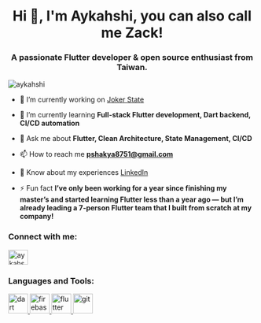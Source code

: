 <h1 align="center">Hi 👋, I'm Aykahshi, you can also call me Zack!</h1>
<h3 align="center">A passionate Flutter developer & open source enthusiast from Taiwan.</h3>

<p align="left"> <img src="https://komarev.com/ghpvc/?username=aykahshi&label=Profile%20views&color=0e75b6&style=flat" alt="aykahshi" /> </p>

- 🔭 I’m currently working on [Joker State](https://github.com/Aykahshi/joker_state)

- 🌱 I’m currently learning **Full-stack Flutter development, Dart backend, CI/CD automation**

- 💬 Ask me about **Flutter, Clean Architecture, State Management, CI/CD**

- 📫 How to reach me **pshakya8751@gmail.com**

- 📄 Know about my experiences [LinkedIn](https://www.linkedin.com/in/aykahshi/)

- ⚡ Fun fact **I’ve only been working for a year since finishing my master’s and started learning Flutter less than a year ago — but I’m already leading a 7-person Flutter team that I built from scratch at my company!**


<h3 align="left">Connect with me:</h3>
<p align="left">
<a href="https://linkedin.com/in/aykahshi" target="blank"><img align="center" src="https://raw.githubusercontent.com/rahuldkjain/github-profile-readme-generator/master/src/images/icons/Social/linked-in-alt.svg" alt="aykahshi" height="30" width="40" /></a>
</p>


<h3 align="left">Languages and Tools:</h3>
<p align="left"> <a href="https://dart.dev" target="_blank" rel="noreferrer"> <img src="https://www.vectorlogo.zone/logos/dartlang/dartlang-icon.svg" alt="dart" width="40" height="40"/> </a> <a href="https://firebase.google.com/" target="_blank" rel="noreferrer"> <img src="https://www.vectorlogo.zone/logos/firebase/firebase-icon.svg" alt="firebase" width="40" height="40"/> </a> <a href="https://flutter.dev" target="_blank" rel="noreferrer"> <img src="https://www.vectorlogo.zone/logos/flutterio/flutterio-icon.svg" alt="flutter" width="40" height="40"/> </a> <a href="https://git-scm.com/" target="_blank" rel="noreferrer"> <img src="https://www.vectorlogo.zone/logos/git-scm/git-scm-icon.svg" alt="git" width="40" height="40"/> </a> <a href="https://www.linux.org/" target="_blank" rel="noreferrer"> </a> </p>
